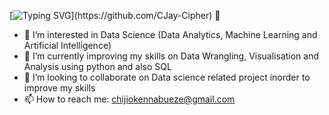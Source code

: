 [![Typing SVG](https://readme-typing-svg.herokuapp.com?font=Fira+Code&pause=100&color=00FF00&width=437&lines=Hi,+I+am+CJay.)](https://github.com/CJay-Cipher) 👋
- 👀 I’m interested in Data Science (Data Analytics, Machine Learning and Artificial Intelligence)
- 🌱 I’m currently improving my skills on Data Wrangling, Visualisation and Analysis using python and also SQL
- 💞️ I’m looking to collaborate on Data science related project inorder to improve my skills
- 📫 How to reach me: chijiokennabueze@gmail.com

<!---
CJay-Cipher/CJay-Cipher is a ✨ special ✨ repository because its `README.md` (this file) appears on your GitHub profile.
You can click the Preview link to take a look at your changes.
--->

